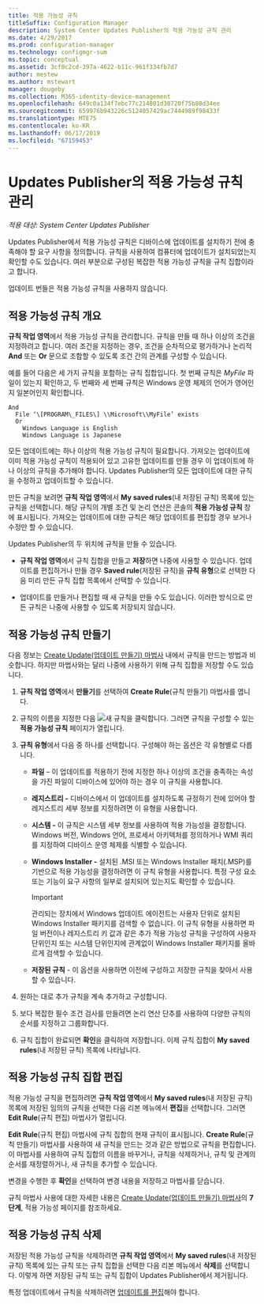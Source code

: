 ```yaml
---
title: 적용 가능성 규칙
titleSuffix: Configuration Manager
description: System Center Updates Publisher의 적용 가능성 규칙 관리
ms.date: 4/29/2017
ms.prod: configuration-manager
ms.technology: configmgr-sum
ms.topic: conceptual
ms.assetid: 3cf0c2cd-397a-4622-b11c-961f334fb7d7
author: mestew
ms.author: mstewart
manager: dougeby
ms.collection: M365-identity-device-management
ms.openlocfilehash: 649c0a134f7ebc77c214801d30720f75b80d34ee
ms.sourcegitcommit: 659976b943226c5124057429ac7444989f98433f
ms.translationtype: MTE75
ms.contentlocale: ko-KR
ms.lasthandoff: 06/17/2019
ms.locfileid: "67159453"
---
```

# <a name="manage-applicability-rules-in-updates-publisher"></a>Updates Publisher의 적용 가능성 규칙 관리

*적용 대상: System Center Updates Publisher*

Updates Publisher에서 적용 가능성 규칙은 디바이스에 업데이트를 설치하기 전에 충족해야 할 요구 사항을 정의합니다. 규칙을 사용하여 컴퓨터에 업데이트가 설치되었는지 확인할 수도 있습니다. 여러 부분으로 구성된 복잡한 적용 가능성 규칙을 규칙 집합이라고 합니다.

업데이트 번들은 적용 가능성 규칙을 사용하지 않습니다.

## <a name="overview-of-applicability-rules"></a>적용 가능성 규칙 개요
**규칙 작업 영역**에서 적용 가능성 규칙을 관리합니다. 규칙을 만들 때 하나 이상의 조건을 지정하려고 합니다. 여러 조건을 지정하는 경우, 조건을 순차적으로 평가하거나 논리적 **And** 또는 **Or** 문으로 조합할 수 있도록 조건 간의 관계를 구성할 수 있습니다.

예를 들어 다음은 세 가지 규칙을 포함하는 규칙 집합입니다. 첫 번째 규칙은 *MyFile* 파일이 있는지 확인하고, 두 번째와 세 번째 규칙은 Windows 운영 체제의 언어가 영어인지 일본어인지 확인합니다.

    And  
      File ‘\[PROGRAM\_FILES\] \\Microsoft\\MyFile’ exists  
      Or  
        Windows Language is English   
        Windows Language is Japanese

모든 업데이트에는 하나 이상의 적용 가능성 규칙이 필요합니다. 가져오는 업데이트에 이미 적용 가능성 규칙이 적용되어 있고 고유한 업데이트를 만들 경우 이 업데이트에 하나 이상의 규칙을 추가해야 합니다. Updates Publisher의 모든 업데이트에 대한 규칙을 수정하고 업데이트할 수 있습니다.

만든 규칙을 보려면 **규칙 작업 영역**에서 **My saved rules**(내 저장된 규칙) 목록에 있는 규칙을 선택합니다. 해당 규칙의 개별 조건 및 논리 연산은 콘솔의 **적용 가능성 규칙** 창에 표시됩니다. 가져오는 업데이트에 대한 규칙은 해당 업데이트를 편집할 경우 보거나 수정만 할 수 있습니다.

Updates Publisher의 두 위치에 규칙을 만들 수 있습니다.

-   **규칙 작업 영역**에서 규칙 집합을 만들고 **저장**하면 나중에 사용할 수 있습니다. 업데이트를 편집하거나 만들 경우 **Saved rule**(저장된 규칙)을 **규칙 유형**으로 선택한 다음 미리 만든 규칙 집합 목록에서 선택할 수 있습니다.

-   업데이트를 만들거나 편집할 때 새 규칙을 만들 수도 있습니다. 이러한 방식으로 만든 규칙은 나중에 사용할 수 있도록 저장되지 않습니다.

## <a name="create-applicability-rule"></a>적용 가능성 규칙 만들기
다음 정보는 [Create Update(업데이트 만들기) 마법사](/sccm/sum/tools/create-updates-with-updates-publisher#use-the-create-update-wizard) 내에서 규칙을 만드는 방법과 비슷합니다. 하지만 마법사와는 달리 나중에 사용하기 위해 규칙 집합을 저장할 수도 있습니다.

1. **규칙 작업 영역**에서 **만들기**를 선택하여 **Create Rule**(규칙 만들기) 마법사를 엽니다.

2. 규칙의 이름을 지정한 다음 ![새 규칙](media/newrule.png)을 클릭합니다. 그러면 규칙을 구성할 수 있는 **적용 가능성 규칙** 페이지가 열립니다.

3. **규칙 유형**에서 다음 중 하나를 선택합니다. 구성해야 하는 옵션은 각 유형별로 다릅니다.

   - **파일** – 이 업데이트를 적용하기 전에 지정한 하나 이상의 조건을 충족하는 속성을 가진 파일이 디바이스에 있어야 하는 경우 이 규칙을 사용합니다.

   - **레지스트리 -** 디바이스에서 이 업데이트를 설치하도록 규정하기 전에 있어야 할 레지스트리 세부 정보를 지정하려면 이 유형을 사용합니다.

   - **시스템 -** 이 규칙은 시스템 세부 정보를 사용하여 적용 가능성을 결정합니다. Windows 버전, Windows 언어, 프로세서 아키텍처를 정의하거나 WMI 쿼리를 지정하여 디바이스 운영 체제를 식별할 수 있습니다.

   - **Windows Installer -** 설치된 .MSI 또는 Windows Installer 패치(.MSP)를 기반으로 적용 가능성을 결정하려면 이 규칙 유형을 사용합니다. 특정 구성 요소 또는 기능이 요구 사항의 일부로 설치되어 있는지도 확인할 수 있습니다.

     > [!IMPORTANT]   
     > 관리되는 장치에서 Windows 업데이트 에이전트는 사용자 단위로 설치된 Windows Installer 패키지를 검색할 수 없습니다. 이 규칙 유형을 사용하면 파일 버전이나 레지스트리 키 값과 같은 추가 적용 가능성 규칙을 구성하여 사용자 단위인지 또는 시스템 단위인지에 관계없이 Windows Installer 패키지를 올바르게 검색할 수 있습니다.

   - **저장된 규칙** - 이 옵션을 사용하면 이전에 구성하고 저장한 규칙을 찾아서 사용할 수 있습니다.

4. 원하는 대로 추가 규칙을 계속 추가하고 구성합니다.

5. 보다 복잡한 필수 조건 검사를 만들려면 논리 연산 단추를 사용하여 다양한 규칙의 순서를 지정하고 그룹화합니다.

6. 규칙 집합이 완료되면 **확인**을 클릭하여 저장합니다. 이제 규칙 집합이 **My saved rules**(내 저장된 규칙) 목록에 나타납니다.

## <a name="edit-applicability-rule-sets"></a>적용 가능성 규칙 집합 편집
적용 가능성 규칙을 편집하려면 **규칙 작업 영역**에서 **My saved rules**(내 저장된 규칙) 목록에 저장된 임의의 규칙을 선택한 다음 리본 메뉴에서 **편집**을 선택합니다. 그러면 **Edit Rule**(규칙 편집) 마법사가 열립니다.

**Edit Rule**(규칙 편집) 마법사에 규칙 집합의 현재 규칙이 표시됩니다. **Create Rule**(규칙 만들기) 마법사를 사용하여 새 규칙을 만드는 것과 같은 방법으로 규칙을 편집합니다. 이 마법사를 사용하여 규칙 집합의 이름을 바꾸거나, 규칙을 삭제하거나, 규칙 및 관계의 순서를 재정렬하거나, 새 규칙을 추가할 수 있습니다.

변경을 수행한 후 **확인**을 선택하여 변경 내용을 저장하고 마법사를 닫습니다.

규칙 마법사 사용에 대한 자세한 내용은 [Create Update(업데이트 만들기) 마법사](/sccm/sum/tools/create-updates-with-updates-publisher#use-the-create-update-wizard)의 **7단계**, 적용 가능성 페이지를 참조하세요.

## <a name="delete-applicability-rules"></a>적용 가능성 규칙 삭제
저장된 적용 가능성 규칙을 삭제하려면 **규칙 작업 영역**에서 **My saved rules**(내 저장된 규칙) 목록에 있는 규칙 또는 규칙 집합을 선택한 다음 리본 메뉴에서 **삭제**를 선택합니다. 이렇게 하면 저장된 규칙 또는 규칙 집합이 Updates Publisher에서 제거됩니다.

특정 업데이트에서 규칙을 삭제하려면 [업데이트를 편집](/sccm/sum/tools/manage-updates-with-updates-publisher#edit-updates-and-bundles)해야 합니다.
